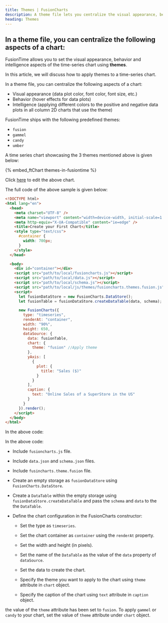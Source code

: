 ```yaml
---
title: Themes | FusionCharts
description: A theme file lets you centralize the visual appearance, behavior and intelligence aspects for a time-series chart.
heading: Themes
---
```


## In a theme file, you can centralize the following aspects of a chart:

FusionTime allows you to set the visual appearance, behavior and intelligence aspects of the time-series chart using **themes**.

In this article, we will discuss how to apply themes to a time-series chart.

In a theme file, you can centralize the following aspects of a chart:

- Visual appearance (data plot color, font color, font size, etc.)
- Behavior (hover effects for data plots)
- Intelligence (applying different colors to the positive and negative data plots in all column 2D charts that use the theme)

FusionTime ships with the following predefined themes:

- `fusion`
- `gammel`
- `candy`
- `umber`

A time series chart showcasing the 3 themes mentioned above is given below:

{% embed_ftChart themes-in-fusiontime %}

Click [here](https://jsfiddle.net/fusioncharts/sL9kceau/) to edit the above chart.

The full code of the above sample is given below:

```html
<!DOCTYPE html>
<html lang="en">
  <head>
    <meta charset="UTF-8" />
    <meta name="viewport" content="width=device-width, initial-scale=1.0" />
    <meta http-equiv="X-UA-Compatible" content="ie=edge" />
    <title>Create your First Chart</title>
    <style type="text/css">
      #container {
        width: 700px;
      }
    </style>
  </head>

  <body>
    <div id="container"></div>
    <script src="path/to/local/fusioncharts.js"></script>
    <script src="path/to/local/data.js"></script>
    <script src="path/to/local/schema.js"></script>
    <script src="path/to/local/js/themes/fusioncharts.themes.fusion.js"></script>
    <script>
      let fusionDataStore = new FusionCharts.DataStore();
      let fusionTable = fusionDataStore.createDataTable(data, schema);

      new FusionCharts({
        type: "timeseries",
        renderAt: "container",
        width: "90%",
        height: 650,
        dataSource: {
          data: fusionTable,
          chart: {
            theme: "fusion" //Apply theme
          },
          yAxis: [
            {
              plot: {
                title: "Sales ($)"
              }
            }
          ],
          caption: {
            text: "Online Sales of a SuperStore in the US"
          }
        }
      }).render();
    </script>
  </body>
</html>
```

In the above code:

In the above code:

- Include `fusioncharts.js` file.

- Include `data.json` and `schema.json` files.

- Include `fusincharts.theme.fusion` file.

- Create an empty storage as `fusionDataStore` using `FusionCharts.DataStore`.

- Create a `DataTable` within the empty storage using `fusionDataStore.createDataTable` and pass the `schema` and `data` to the the `DataTable`.

- Define the chart configuration in the FusionCharts constructor:

  - Set the type as `timeseries`.

  - Set the chart container as `container` using the `renderAt` property.

  - Set the width and height (in pixels).

  - Set the name of the `DataTable` as the value of the `data` property of `dataSource`.

  - Set the data to create the chart.

  - Specify the theme you want to apply to the chart using `theme` attribute in `chart` object.

  - Specify the caption of the chart using `text` attribute in `caption` object.

the value of the `theme` attribute has been set to `fusion`. To apply `gammel` or `candy` to your chart, set the value of `theme` attribute under `chart` object.
